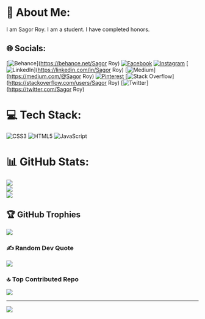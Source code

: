 # 💫 About Me:
I am Sagor  Roy. I am a student. I have completed honors.


## 🌐 Socials:
[![Behance](https://img.shields.io/badge/Behance-1769ff?logo=behance&logoColor=white)](https://behance.net/Sagor Roy) [![Facebook](https://img.shields.io/badge/Facebook-%231877F2.svg?logo=Facebook&logoColor=white)](https://facebook.com/Sagoroy00) [![Instagram](https://img.shields.io/badge/Instagram-%23E4405F.svg?logo=Instagram&logoColor=white)](https://instagram.com/sagorroy669) [![LinkedIn](https://img.shields.io/badge/LinkedIn-%230077B5.svg?logo=linkedin&logoColor=white)](https://linkedin.com/in/Sagor Roy) [![Medium](https://img.shields.io/badge/Medium-12100E?logo=medium&logoColor=white)](https://medium.com/@Sagor Roy) [![Pinterest](https://img.shields.io/badge/Pinterest-%23E60023.svg?logo=Pinterest&logoColor=white)](https://pinterest.com/@sagoroy) [![Stack Overflow](https://img.shields.io/badge/-Stackoverflow-FE7A16?logo=stack-overflow&logoColor=white)](https://stackoverflow.com/users/Sagor Roy) [![Twitter](https://img.shields.io/badge/Twitter-%231DA1F2.svg?logo=Twitter&logoColor=white)](https://twitter.com/Sagor Roy) 

# 💻 Tech Stack:
![CSS3](https://img.shields.io/badge/css3-%231572B6.svg?style=for-the-badge&logo=css3&logoColor=white) ![HTML5](https://img.shields.io/badge/html5-%23E34F26.svg?style=for-the-badge&logo=html5&logoColor=white) ![JavaScript](https://img.shields.io/badge/javascript-%23323330.svg?style=for-the-badge&logo=javascript&logoColor=%23F7DF1E)
# 📊 GitHub Stats:
![](https://github-readme-stats.vercel.app/api?username=sagorroy007?&theme=gruvbox&hide_border=false&include_all_commits=true&count_private=true)<br/>
![](https://github-readme-streak-stats.herokuapp.com/?user=sagorroy007?&theme=gruvbox&hide_border=false)<br/>
![](https://github-readme-stats.vercel.app/api/top-langs/?username=sagorroy007?&theme=gruvbox&hide_border=false&include_all_commits=true&count_private=true&layout=compact)

## 🏆 GitHub Trophies
![](https://github-profile-trophy.vercel.app/?username=sagorroy007?&theme=radical&no-frame=false&no-bg=true&margin-w=4)

### ✍️ Random Dev Quote
![](https://quotes-github-readme.vercel.app/api?type=horizontal&theme=radical)

### 🔝 Top Contributed Repo
![](https://github-contributor-stats.vercel.app/api?username=sagorroy007?&limit=5&theme=dark&combine_all_yearly_contributions=true)

---
[![](https://visitcount.itsvg.in/api?id=sagorroy007?&icon=0&color=0)](https://visitcount.itsvg.in)

<!-- Proudly created with GPRM ( https://gprm.itsvg.in ) -->
